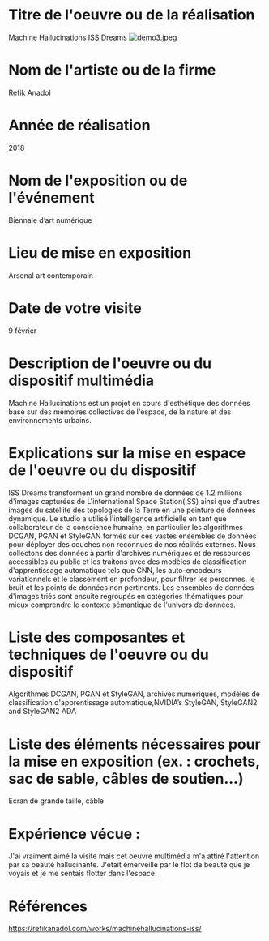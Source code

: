 # Titre de l'oeuvre ou de la réalisation
Machine Hallucinations ISS Dreams
![demo3.jpeg](photographie/demo3.jpeg) 

 # Nom de l'artiste ou de la firme
 Refik Anadol

 # Année de réalisation
 2018

  # Nom de l'exposition ou de l'événement
  Biennale d’art numérique
  

  # Lieu de mise en exposition
  Arsenal art contemporain

  # Date de votre visite
  9 février

 # Description de l'oeuvre ou du dispositif multimédia 
 Machine Hallucinations est un projet en cours d'esthétique des données basé sur des mémoires collectives de l'espace, de la nature et des environnements urbains.
 

 # Explications sur la mise en espace de l'oeuvre ou du dispositif 
 ISS Dreams transforment un grand nombre de données de 1.2 millions d'images capturées de L'international Space Station(ISS) ainsi que d'autres images du satellite des topologies de la Terre en une peinture de données dynamique. Le studio a utilisé l'intelligence artificielle en tant que collaborateur de la conscience humaine, en particulier les algorithmes DCGAN, PGAN et StyleGAN formés sur ces vastes ensembles de données pour déployer des couches non reconnues de nos réalités externes. Nous collectons des données à partir d'archives numériques et de ressources accessibles au public et les traitons avec des modèles de classification d'apprentissage automatique tels que CNN, les auto-encodeurs variationnels et le classement en profondeur, pour filtrer les personnes, le bruit et les points de données non pertinents. Les ensembles de données d'images triés sont ensuite regroupés en catégories thématiques pour mieux comprendre le contexte sémantique de l'univers de données.

 # Liste des composantes et techniques de l'oeuvre ou du dispositif 
Algorithmes DCGAN, PGAN et StyleGAN, archives numériques, modèles de classification d'apprentissage automatique,NVIDIA’s StyleGAN, StyleGAN2 and StyleGAN2 ADA

 # Liste des éléments nécessaires pour la mise en exposition (ex. : crochets, sac de sable, câbles de soutien...)
 Écran de grande taille, câble

 # Expérience vécue :
 J'ai vraiment aimé la visite mais cet oeuvre multimédia m'a attiré l'attention par sa beauté hallucinante. J'était émerveillé par le flot de beauté que je voyais et je me sentais flotter dans l'espace. 
 # Références
 https://refikanadol.com/works/machinehallucinations-iss/
